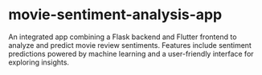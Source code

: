 # movie-sentiment-analysis-app
An integrated app combining a Flask backend and Flutter frontend to analyze and predict movie review sentiments. Features include sentiment predictions powered by machine learning and a user-friendly interface for exploring insights.
